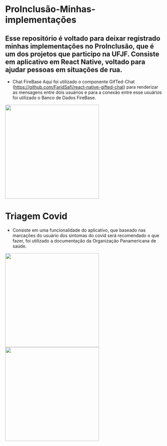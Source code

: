 # ProInclusão-Minhas-implementações
## Esse repositório é voltado para deixar registrado minhas implementações no ProInclusão, que é um dos projetos que participo na UFJF. Consiste em aplicativo em React Native, voltado para ajudar pessoas em situações de rua. 

* Chat FireBase
Aqui foi utilizado o componente GifTed-Chat (https://github.com/FaridSafi/react-native-gifted-chat) para renderizar as mensagens entre dois usuários e para a conexão entre esse usuários foi utilizado o Banco de Dados FireBase.
<img src="https://raw.githubusercontent.com/MarcosMateusOS/ProInclusao-Minhas-implementacoes/main/chat.gif" width="300">

# Triagem Covid
  * Consiste em uma funcionalidade do aplicativo, que baseado nas marcações do usuário dos sintomas do covid será recomendado o que fazer, foi utilizado a documentação da Organização Panamericana de saúde.
  <p float="left">
 <img src="https://raw.githubusercontent.com/MarcosMateusOS/ProInclusao-Minhas-implementacoes/main/triagemCovid.jpeg" width="300">
 <img src="https://raw.githubusercontent.com/MarcosMateusOS/ProInclusao-Minhas-implementacoes/main/recomedacaoCovid.jpeg" width="300">
 </p>
